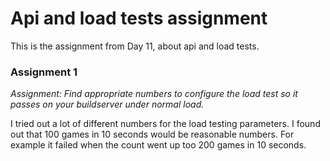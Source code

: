 # Api and load tests assignment

This is the assignment from Day 11, about api and load tests.

### Assignment 1

*Assignment: Find appropriate numbers to configure the load test so it passes on your buildserver under normal load.*

I tried out a lot of different numbers for the load testing parameters. I found out that 100 games in 10 seconds would be reasonable numbers. For example it failed when the count went up too 200 games in 10 seconds.
